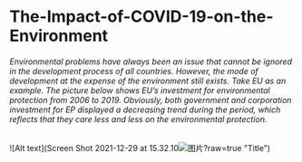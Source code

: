 # The-Impact-of-COVID-19-on-the-Environment
###### Environmental problems have always been an issue that cannot be ignored in the development process of all countries. However, the mode of development at the expense of the environment still exists. Take EU as an example. The picture below shows EU’s investment for environmental protection from 2006 to 2019. Obviously, both government and corporation investment for EP displayed a decreasing trend during the period, which reflects that they care less and less on the environmental protection.
![Alt text](Screen Shot 2021-12-29 at 15.32.10![图片](https://user-images.githubusercontent.com/71619071/147710748-6157704f-0af4-4d2e-b8d5-fdf5d205ff4e.png)?raw=true "Title")
###### 
